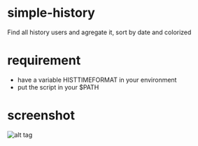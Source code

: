 # simple-history

Find all history users and agregate it, sort by date and colorized
# requirement
  * have a variable HISTTIMEFORMAT in your environment
  * put the script in your $PATH
# screenshot
![alt tag](https://github.com/mazingerzzz/simple-history/blob/master/history.png?raw=true)

